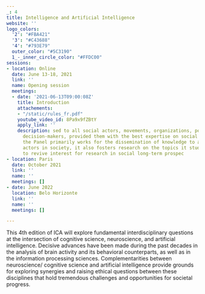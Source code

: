 ```yaml
---
_: 4
title: Intelligence and Artificial Intelligence
website: ''
logo_colors:
  '2': "#FBA421"
  '3': "#C43688"
  '4': "#793E79"
  outer_color: "#5C3190"
  1_-_inner_circle_color: "#FFDC00"
sessions:
- location: Online
  date: June 13-18, 2021
  link: ''
  name: Opening session
  meetings:
  - date: '2021-06-13T09:00:08Z'
    title: Introduction
    attachements:
    - "/static/rules_fr.pdf"
    youtube_video_id: 8Pa9x9fZBtY
    apply_link: ''
    description: sed to all social actors, movements, organizations, politicians and
      decision-makers, provided them with the best expertise on social change. While
      the Panel primarily works for the dissemination of knowledge to all relevant
      actors in society, it also fosters research on the topics it studies and helps
      to revive interest for research in social long-term prospec
- location: Paris
  date: October 2021
  link: ''
  name: ''
  meetings: []
- date: June 2022
  location: Belo Horizonte
  link: ''
  name: ''
  meetings: []

---
```

This 4th edition of ICA will explore fundamental interdisciplinary questions at the intersection of cognitive science, neuroscience, and artificial intelligence. Decisive advances have been made during the past decades in the analysis of brain activity and its behavioral counterparts, as well as in the information processing sciences. Complementarities between neuroscience/ cognitive science and artificial intelligence provide grounds for exploring synergies and raising ethical questions between these disciplines that hold tremendous challenges and opportunities for societal progress.